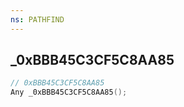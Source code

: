 ```yaml
---
ns: PATHFIND
---
```

## _0xBBB45C3CF5C8AA85

```c
// 0xBBB45C3CF5C8AA85
Any _0xBBB45C3CF5C8AA85();
```

